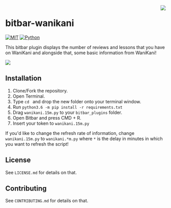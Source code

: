 <img src="https://i.imgur.com/nCw8EKj.png" align="right" />

# bitbar-wanikani

[![MIT](https://img.shields.io/badge/License-MIT-brightgreen.svg)](https://github.com/jakeoid/waste-basket/blob/master/LICENSE.md)
[![Python](https://img.shields.io/badge/Python-3.6-brightgreen.svg)](https://python.org/)

This bitbar plugin displays the number of reviews and lessons that you have on WaniKani and alongside that, some basic information from WaniKani!

<img src="https://i.imgur.com/Tohefs7.png" align="center" />

## Installation

1. Clone/Fork the repository.
2. Open Terminal.
3. Type `cd ` and drop the new folder onto your terminal window.
4. Run `python3.6 -m pip install -r requirements.txt`
5. Drag `wanikani.15m.py` to your `bitbar_plugins` folder.
6. Open Bitbar and press CMD + R.
7. Insert your token to `wanikani.15m.py`

If you'd like to change the refresh rate of information, change `wanikani.15m.py` to `wanikani.*m.py` where `*` is the delay in minutes in which you want to refresh the script!

## License

See `LICENSE.md` for details on that.

## Contributing

See `CONTRIBUTING.md` for details on that.
